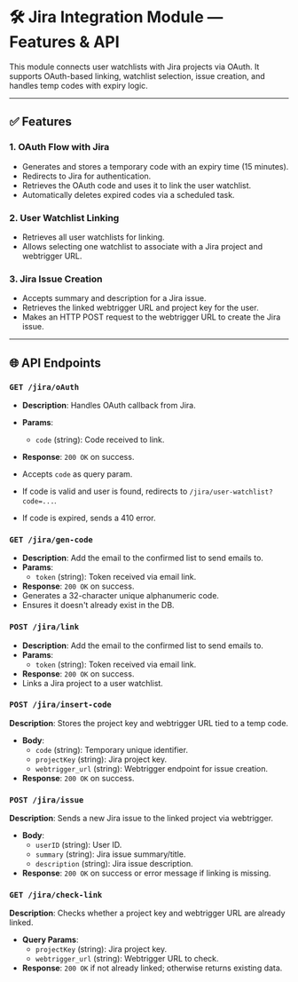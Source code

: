 # 🛠️ Jira Integration Module — Features & API

This module connects user watchlists with Jira projects via OAuth. It supports OAuth-based linking, watchlist selection, issue creation, and handles temp codes with expiry logic.

---

## ✅ Features

### 1. **OAuth Flow with Jira**
- Generates and stores a temporary code with an expiry time (15 minutes).
- Redirects to Jira for authentication.
- Retrieves the OAuth code and uses it to link the user watchlist.
- Automatically deletes expired codes via a scheduled task.

### 2. **User Watchlist Linking**
- Retrieves all user watchlists for linking.
- Allows selecting one watchlist to associate with a Jira project and webtrigger URL.

### 3. **Jira Issue Creation**
- Accepts summary and description for a Jira issue.
- Retrieves the linked webtrigger URL and project key for the user.
- Makes an HTTP POST request to the webtrigger URL to create the Jira issue.

---

## 🌐 API Endpoints

### `GET /jira/oAuth`
- **Description**: Handles OAuth callback from Jira.
- **Params**:
  - `code` (string): Code received to link.
- **Response**: `200 OK` on success.

- Accepts `code` as query param.
- If code is valid and user is found, redirects to `/jira/user-watchlist?code=...`.
- If code is expired, sends a 410 error.


### `GET /jira/gen-code`
- **Description**: Add the email to the confirmed list to send emails to.
- **Params**:
  - `token` (string): Token received via email link.
- **Response**: `200 OK` on success.
- Generates a 32-character unique alphanumeric code.
- Ensures it doesn't already exist in the DB.


### `POST /jira/link`
- **Description**: Add the email to the confirmed list to send emails to.
- **Params**:
  - `token` (string): Token received via email link.
- **Response**: `200 OK` on success.
- Links a Jira project to a user watchlist.


### `POST /jira/insert-code`
**Description**: Stores the project key and webtrigger URL tied to a temp code.
- **Body**:
  - `code` (string): Temporary unique identifier.
  - `projectKey` (string): Jira project key.
  - `webtrigger_url` (string): Webtrigger endpoint for issue creation.
- **Response**: `200 OK` on success.


### `POST /jira/issue`
**Description**: Sends a new Jira issue to the linked project via webtrigger.
- **Body**:
  - `userID` (string): User ID.
  - `summary` (string): Jira issue summary/title.
  - `description` (string): Jira issue description.
- **Response**: `200 OK` on success or error message if linking is missing.


### `GET /jira/check-link`
**Description**: Checks whether a project key and webtrigger URL are already linked.
- **Query Params**:
  - `projectKey` (string): Jira project key.
  - `webtrigger_url` (string): Webtrigger URL to check.
- **Response**: `200 OK` if not already linked; otherwise returns existing data.